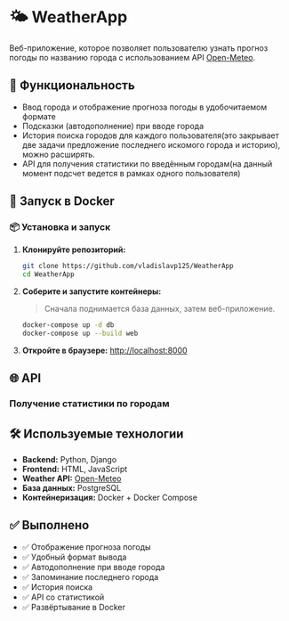# 🌤️ WeatherApp

Веб-приложение, которое позволяет пользователю узнать прогноз погоды по названию города с использованием API [Open-Meteo](https://open-meteo.com/).

## 🚀 Функциональность

* Ввод города и отображение прогноза погоды в удобочитаемом формате
* Подсказки (автодополнение) при вводе города
* История поиска городов для каждого пользователя(это закрывает две задачи предложение последнего искомого города и историю), можно расширять.
* API для получения статистики по введённым городам(на данный момент подсчет ведется в рамках одного пользователя)

## 🐳 Запуск в Docker

### 📦 Установка и запуск

1. **Клонируйте репозиторий:**

   ```bash
   git clone https://github.com/vladislavp125/WeatherApp
   cd WeatherApp
   ```

2. **Соберите и запустите контейнеры:**

   > Сначала поднимается база данных, затем веб-приложение.

   ```bash
   docker-compose up -d db
   docker-compose up --build web
   ```

3. **Откройте в браузере:**
   [http://localhost:8000](http://localhost:8000)

## 🌐 API

### Получение статистики по городам

## 🛠️ Используемые технологии

* **Backend:** Python, Django
* **Frontend:** HTML, JavaScript
* **Weather API:** [Open-Meteo](https://open-meteo.com/)
* **База данных:** PostgreSQL
* **Контейнеризация:** Docker + Docker Compose

## ✅ Выполнено

* ✅ Отображение прогноза погоды
* ✅ Удобный формат вывода
* ✅ Автодополнение при вводе города
* ✅ Запоминание последнего города
* ✅ История поиска
* ✅ API со статистикой
* ✅ Развёртывание в Docker


